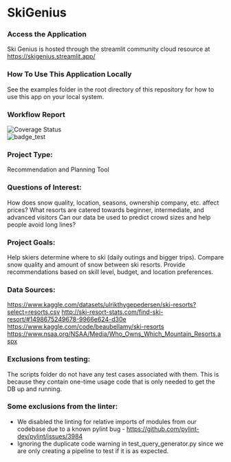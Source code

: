 # SkiGenius

### Access the Application
Ski Genius is hosted through the streamlit community cloud resource at https://skigenius.streamlit.app/

### How To Use This Application Locally
See the examples folder in the root directory of this repository for how to use this app on your local system.

### Workflow Report
![Coverage Status](https://coveralls.io/repos/github/nanoash7/SkiGenius/badge.svg?branch=main)\
![badge_test](https://github.com/nanoash7/SkiGenius/actions/workflows/build_test.yml/badge.svg)

### Project Type:
Recommendation and Planning Tool

### Questions of Interest:
How does snow quality, location, seasons, ownership company, etc. affect prices?
What resorts are catered towards beginner, intermediate, and advanced visitors
Can our data be used to predict crowd sizes and help people avoid long lines?

### Project Goals:
Help skiers determine where to ski (daily outings and bigger trips).
Compare snow quality and amount of snow between ski resorts.
Provide recommendations based on skill level, budget, and location preferences.


### Data Sources:
https://www.kaggle.com/datasets/ulrikthygepedersen/ski-resorts?select=resorts.csv
http://ski-resort-stats.com/find-ski-resort/#1498675249678-9966e624-d30e
https://www.kaggle.com/code/beaubellamy/ski-resorts
https://www.nsaa.org/NSAA/Media/Who_Owns_Which_Mountain_Resorts.aspx

### Exclusions from testing:
The scripts folder do not have any test cases associated with them. This is because they contain one-time usage code that is only
needed to get the DB up and running.

### Some exclusions from the linter:
- We disabled the linting for relative imports of modules from our codebase due to a known pylint bug - https://github.com/pylint-dev/pylint/issues/3984
- Ignoring the duplicate code warning in test_query_generator.py since we are only creating a pipeline to test if it is as expected.


